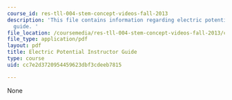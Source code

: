 ```yaml
---
course_id: res-tll-004-stem-concept-videos-fall-2013
description: 'This file contains information regarding electric potential instructor
  guide. '
file_location: /coursemedia/res-tll-004-stem-concept-videos-fall-2013/cc7e2d3720954459623dbf3cdeeb7815_MITRES_TLL-004F13_EleGuide.pdf
file_type: application/pdf
layout: pdf
title: Electric Potential Instructor Guide
type: course
uid: cc7e2d3720954459623dbf3cdeeb7815

---
```

None